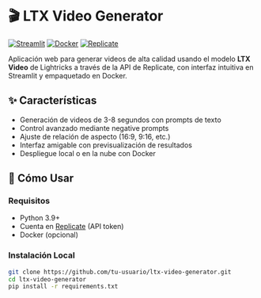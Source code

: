 # 🎬 LTX Video Generator

[![Streamlit](https://img.shields.io/badge/Streamlit-FF4B4B?logo=streamlit&logoColor=white)](https://streamlit.io/)
[![Docker](https://img.shields.io/badge/Docker-2496ED?logo=docker&logoColor=white)](https://www.docker.com/)
[![Replicate](https://img.shields.io/badge/Replicate-FF6C37?logo=replicate&logoColor=white)](https://replicate.com/)

Aplicación web para generar videos de alta calidad usando el modelo **LTX Video** de Lightricks a través de la API de Replicate, con interfaz intuitiva en Streamlit y empaquetado en Docker.

## ✨ Características

- Generación de videos de 3-8 segundos con prompts de texto
- Control avanzado mediante negative prompts
- Ajuste de relación de aspecto (16:9, 9:16, etc.)
- Interfaz amigable con previsualización de resultados
- Despliegue local o en la nube con Docker

## 🚀 Cómo Usar

### Requisitos
- Python 3.9+
- Cuenta en [Replicate](https://replicate.com) (API token)
- Docker (opcional)

### Instalación Local
```bash
git clone https://github.com/tu-usuario/ltx-video-generator.git
cd ltx-video-generator
pip install -r requirements.txt